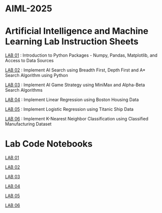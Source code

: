 # AIML-2025
# Artificial Intelligence and Machine Learning Lab Instruction Sheets

<a href="https://github.com/2303A51586/AIML-2025/blob/main/AIML_A1.pdf">LAB 01</a> : Introduction to Python Packages - Numpy, Pandas, Matplotlib, and Access to Data Sources

<a href="https://github.com/2303A51586/AIML-2025/blob/main/AIML_A2.pdf">LAB 02</a> : Implement AI Search using Breadth First, Depth First and A* Search Algorithm using Python

<a href="https://github.com/2303A51586/AIML-2025/blob/main/AIML_A3.pdf">LAB 03</a> : Implement AI Game Strategy using MiniMax and Alpha-Beta Search Algorithms

<a href="https://github.com/2303A51586/AIML-2025/blob/main/AIML_A4.pdf">LAB 04</a> : Implement Linear Regression using Boston Housing Data

<a href="https://github.com/2303A51586/AIML-2025/blob/main/AIML_A5.pdf">LAB 05</a> : Implement Logistic Regression using Titanic Ship Data

<a href="https://github.com/2303A51586/AIML-2025/blob/main/AIML_A6.pdf">LAB 06</a> : Implement K-Nearest Neighbor Classification using Classified Manufacturing Dataset


# Lab Code Notebooks

<a href="https://github.com/2303A51586/AIML-2025/blob/main/Lab01.ipynb">LAB 01</a>

<a href="https://github.com/2303A51586/AIML-2025/blob/main/lab2.ipynb">LAB 02</a>

<a href="https://github.com/2303A51586/AIML-2025/blob/main/lab3.ipynb">LAB 03</a>

<a href="https://github.com/2303A51586/AIML-2025/blob/main/lab4.ipynb">LAB 04</a>

<a href="https://github.com/2303A51586/AIML-2025/blob/main/lab5.ipynb">LAB 05</a>

<a href="https://github.com/2303A51586/AIML-2025/blob/main/lab6.ipynb">LAB 06</a>


